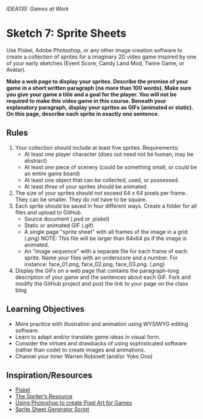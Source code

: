 *IDEA135: Games at Work*


# Sketch 7: Sprite Sheets

Use Piskel, Adobe Photoshop, or any other image creation software to
create a collection of sprites for a imaginary 2D video game inspired
by one of your early sketches (Event Score, Candy Land Mod, Twine
Game, or Avatar).

**Make a web page to display your sprites. Describe the premise of
your game in a short written paragraph (no more than 100 words). Make
sure you give your game a title and a goal for the player. You will
not be required to make this video game in this course. Beneath your
explanatory paragraph, display your sprites as GIFs (animated or
static). On this page, describe each sprite in exactly one sentence.**

## Rules
1. Your collection should include at least five sprites. Requirements:
    * At least *one* player character (does not need not be human, may
      be abstract)
    * At least *one* piece of scenery (could be something small, or
      could be an entire game board)
    * At least *one* object that can be collected, used, or possessed. 
    * At least *three* of your sprites should be animated.
2. The size of your sprites should not exceed 64 x 64 pixels per
frame. They can be smaller. They do not have to be square.
3. Each sprite should be saved in four different ways. Create a folder
for all files and upload to GitHub.
    * Source document (.psd or .piskel)
    * Static or animated GIF (.gif)
    * A single page "sprite sheet" with all frames of the image in a grid (.png)
      NOTE: This file will be larger than 64x64 px if the image is animated.
    * An "image sequence" with a separate file for each frame of each
      sprite. Name your files with an underscore and a number. For instance:
      face_01.png, face_02.png, face_03.png. (.png)   
4. Display the GIFs on a web page that contains the paragraph-long
description of your game and the sentences about each GIF. Fork and
modify the GitHub project and post the link to your page on the class
blog.


## Learning Objectives
- More practice with illustration and animation using WYSIWYG editing software.
- Learn to adapt and/or translate game ideas in visual form.
- Consider the virtues and drawbacks of using sophisticated software (rather than code) to create images and animations.
- Channel your inner Warren Robinett (and/or Yoko Ono)


## Inspiration/Resources
- [Piskel](http://www.piskelapp.com)
- [The Spriter’s Resource](https://www.spriters-resource.com)
- [Using Photoshop to create Pixel Art for Games](https://www.raywenderlich.com/14865/introduction-to-pixel-art-for-games)
- [Sprite Sheet Generator Script](https://www.johnwordsworth.com/projects/photoshop-sprite-sheet-generator-script/)

